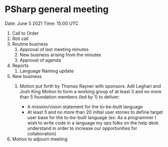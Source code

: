 # PSharp general meeting

Date: June 5 2021
Time: 15:00 UTC

1. Call to Order
1. Roll call
1. Routine business
    1. Approval of last meeting minutes
    1. New business arising from the minutes
    1. Approval of agenda
1. Reports
    1. Language Naming update
1. New business
    1. Motion put forth by Thomas Rayner with sponsors: Adil Leghari and Josh King
    Motion to form a working group of at least 3 and no more than 5 foundation members (led by 1) to deliver:

        * A mission/vision statement for the to-be-built language
        * At least 5 and no more than 20 initial user stories to define target user base for the to-be-built language (ex: As a programmer I wish to write code in a language my ops folks on the help desk understand in order to increase our opportunities for collaboration)
1. Motion to adjourn meeting
